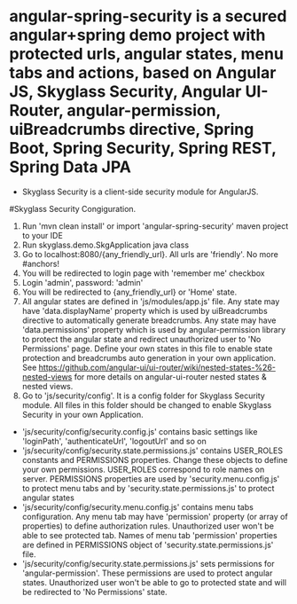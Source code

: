 # angular-spring-security is a secured angular+spring demo project with protected urls, angular states, menu tabs and actions, based on Angular JS, Skyglass Security, Angular UI-Router, angular-permission, uiBreadcrumbs directive, Spring Boot, Spring Security, Spring REST, Spring Data JPA

* Skyglass Security is a client-side security module for AngularJS.

#Skyglass Security Congiguration.

1. Run 'mvn clean install' or import 'angular-spring-security' maven project to your IDE
2. Run skyglass.demo.SkgApplication java class
3. Go to localhost:8080/{any_friendly_url}. All urls are 'friendly'. No more #anchors!
4. You will be redirected to login page with 'remember me' checkbox
5. Login 'admin', password: 'admin'
6. You will be redirected to {any_friendly_url} or 'Home' state.
7. All angular states are defined in 'js/modules/app.js' file. Any state may have 'data.displayName' property which is used by uiBreadcrumbs directive to automatically generate breadcrumbs. Any state may have 'data.permissions' property which is used by angular-permission library to protect the angular state and redirect unauthorized user to 'No Permissions' page. Define your own states in this file to enable state protection and breadcrumbs auto generation in your own application. See https://github.com/angular-ui/ui-router/wiki/nested-states-%26-nested-views for more details on angular-ui-router nested states & nested views.
8. Go to 'js/security/config'. It is a config folder for Skyglass Security module. All files in this folder should be changed to enable Skyglass Security in your own Application.
- 'js/security/config/security.config.js' contains basic settings like 'loginPath', 'authenticateUrl', 'logoutUrl' and so on
- 'js/security/config/security.state.permissions.js' contains USER_ROLES constants and PERMISSIONS properties. Change these objects to define your own permissions. USER_ROLES correspond to role names on server. PERMISSIONS properties are used by 'security.menu.config.js' to protect menu tabs and by 'security.state.permissions.js' to protect angular states
- 'js/security/config/security.menu.config.js' contains menu tabs configuration. Any menu tab may have 'permission' property (or array of properties) to define authorization rules. Unauthorized user won't be able to see protected tab. Names of menu tab 'permission' properties are defined in PERMISSIONS object of 'security.state.permissions.js' file.
- 'js/security/config/security.state.permissions.js' sets permissions for 'angular-permission'. These permissions are used to protect angular states. Unauthorized user won't be able to go to protected state and will be redirected to 'No Permissions' state. 
